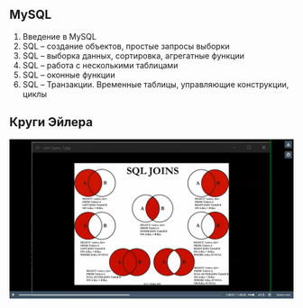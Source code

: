 ## MySQL

1. Введение в MySQL
2. SQL – создание объектов, простые запросы выборки
3. SQL – выборка данных, сортировка, агрегатные функции
4. SQL – работа с несколькими таблицами
5. SQL – оконные функции
6. SQL – Транзакции. Временные таблицы, управляющие конструкции, циклы

## Круги Эйлера

![Круги Эйлера](docs/EulerCircles.png)